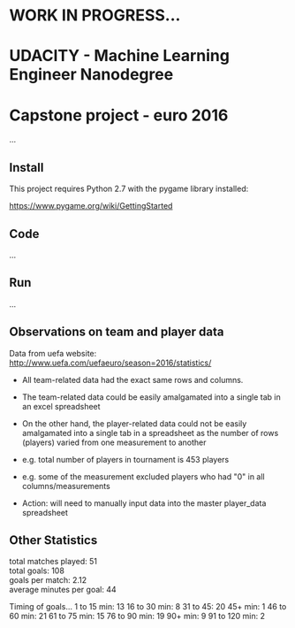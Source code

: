# WORK IN PROGRESS...

# UDACITY - Machine Learning Engineer Nanodegree

# Capstone project - euro 2016

...

## Install

This project requires Python 2.7 with the pygame library installed:

https://www.pygame.org/wiki/GettingStarted

## Code

...

## Run

...

## Observations on team and player data

Data from uefa website:  http://www.uefa.com/uefaeuro/season=2016/statistics/

- All team-related data had the exact same rows and columns.  
- The team-related data could be easily amalgamated into a single tab in an excel spreadsheet

- On the other hand, the player-related data could not be easily amalgamated into a single
tab in a spreadsheet as the number of rows (players) varied from one measurement to another
- e.g. total number of players in tournament is 453 players
- e.g. some of the measurement excluded players who had "0" in all columns/measurements
- Action:  will need to manually input data into the master player_data spreadsheet

## Other Statistics

total matches played: 51	
total goals: 108	
goals per match: 2.12 	
average minutes per goal: 44

Timing of goals...
1 to 15 min: 	13
16 to 30 min: 	8
31 to 45: 		20
45+ min: 		1
46 to 60 min: 	21
61 to 75 min: 	15
76 to 90 min: 	19
90+ min: 		9
91 to 120 min:	2


